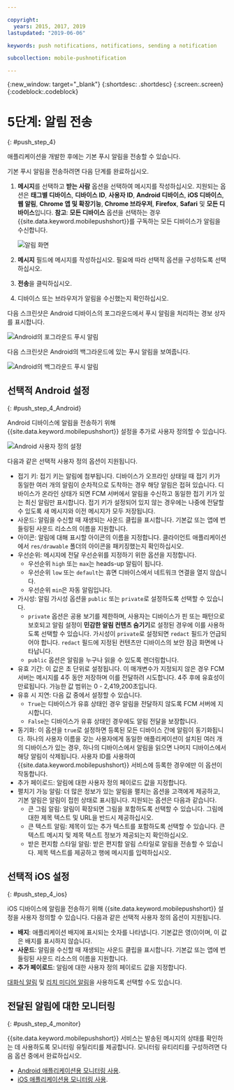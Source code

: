 ```yaml
---

copyright:
  years: 2015, 2017, 2019
lastupdated: "2019-06-06"

keywords: push notifications, notifications, sending a notification

subcollection: mobile-pushnotification

---
```


{:new_window: target="_blank"}
{:shortdesc: .shortdesc}
{:screen:.screen}
{:codeblock:.codeblock}

# 5단계: 알림 전송
{: #push_step_4}

애플리케이션을 개발한 후에는 기본 푸시 알림을 전송할 수 있습니다.

기본 푸시 알림을 전송하려면 다음 단계를 완료하십시오.

1. **메시지**를 선택하고 **받는 사람** 옵션을 선택하여 메시지를 작성하십시오. 지원되는 옵션은 **태그별 디바이스**, **디바이스 ID**, **사용자 ID**, **Android 디바이스**, **iOS 디바이스**, **웹 알림**, **Chrome 앱 및 확장기능**, **Chrome 브라우저**, **Firefox**, **Safari** 및 **모든 디바이스**입니다.
**참고**: **모든 디바이스** 옵션을 선택하는 경우 {{site.data.keyword.mobilepushshort}}를 구독하는 모든 디바이스가 알림을 수신합니다.
	
    ![알림 화면](images/tag_notification.jpg "받는 사람, 메시지 및 추가 페이로드 필드를 표시하는 알림 전송 화면")

2. **메시지** 필드에 메시지를 작성하십시오. 필요에 따라 선택적 옵션을 구성하도록 선택하십시오.
3. **전송**을 클릭하십시오.
3. 디바이스 또는 브라우저가 알림을 수신했는지 확인하십시오.

다음 스크린샷은 Android 디바이스의 포그라운드에서 푸시
알림을 처리하는 경보 상자를 표시합니다.

![Android의 포그라운드 푸시 알림](images/Android_Screenshot.jpg "테스트 알림이 있는 경보 상자")

다음 스크린샷은 Android의 백그라운드에 있는 푸시 알림을 보여줍니다.

![Android의 백그라운드 푸시 알림](images/background.jpg "Android 디바이스의 푸시 알림")

## 선택적 Android 설정 
{: #push_step_4_Android}

Android 디바이스에 알림을 전송하기 위해 {{site.data.keyword.mobilepushshort}} 설정을 추가로 사용자 정의할 수 있습니다. 

![Android 사용자 정의 설정](images/android_custom_settings.jpg "푸시 알림 사용자 정의 설정 페이지")

다음과 같은 선택적 사용자 정의 옵션이 지원됩니다.

- 접기 키: 접기 키는 알림에 첨부됩니다. 디바이스가 오프라인 상태일 때 접기 키가 동일한 여러 개의 알림이 순차적으로 도착하는 경우 해당 알림은 접혀 있습니다. 디바이스가 온라인 상태가 되면 FCM 서버에서 알림을 수신하고 동일한 접기 키가 있는 최신 알림만 표시합니다. 접기 키가 설정되어 있지 않는 경우에는 나중에 전달할 수 있도록 새 메시지와 이전 메시지가 모두 저장됩니다.
- 사운드: 알림을 수신할 때 재생되는 사운드 클립을 표시합니다. 기본값 또는 앱에 번들링된 사운드 리소스의 이름을 지원합니다.
- 아이콘: 알림에 대해 표시할 아이콘의 이름을 지정합니다. 클라이언트 애플리케이션에서 `res/drawable` 폴더의 아이콘을 패키징했는지 확인하십시오.
- 우선순위: 메시지에 전달 우선순위를 지정하기 위한 옵션을 지정합니다. 
	- 우선순위 `high` 또는 `max`는 heads-up 알림이 됩니다.
	- 우선순위 `low` 또는 `default`는 휴면 디바이스에서 네트워크 연결을 열지 않습니다. 
	- 우선순위 `min`은 자동 알림입니다.
- 가시성: 알림 가시성 옵션을 `public` 또는 `private`로 설정하도록 선택할 수 있습니다. 
	- `private` 옵션은 공용 보기를 제한하며, 사용자는 디바이스가 핀 또는 패턴으로 보호되고 알림 설정이 **민감한 알림 컨텐츠 숨기기**로 설정된 경우에 이를 사용하도록 선택할 수 있습니다. 가시성이 `private`로 설정되면 `redact` 필드가 언급되어야 합니다. `redact` 필드에 지정된 컨텐츠만 디바이스의 보안 잠금 화면에 나타납니다. 
	- `public` 옵션은 알림을 누구나 읽을 수 있도록 렌더링합니다.
- 유효 기간: 이 값은 초 단위로 설정됩니다. 이 매개변수가 지정되지 않은 경우 FCM 서버는 메시지를 4주 동안 저장하며 이를 전달하려 시도합니다. 4주 후에 유효성이 만료됩니다. 가능한 값 범위는 0 - 2,419,200초입니다.
- 유휴 시 지연: 다음 값 중에서 설정할 수 있습니다.
	- `True`는 디바이스가 유휴 상태인 경우 알림을 전달하지 않도록 FCM 서버에 지시합니다. 
	- `False`는 디바이스가 유휴 상태인 경우에도 알림 전달을 보장합니다.
- 동기화: 이 옵션을 `true`로 설정하면 등록된 모든 디바이스 간에 알림이 동기화됩니다. 하나의 사용자 이름을 갖는 사용자에게 동일한 애플리케이션이 설치된 여러 개의 디바이스가 있는 경우, 하나의 디바이스에서 알림을 읽으면 나머지 디바이스에서 해당 알림이 삭제됩니다. 사용자 ID를 사용하여 {{site.data.keyword.mobilepushshort}} 서비스에 등록한 경우에만 이 옵션이 작동합니다.
- 추가 페이로드: 알림에 대한 사용자 정의 페이로드 값을 지정합니다.
- 펼치기 가능 알림: 더 많은 정보가 있는 알림을 펼치는 옵션을 고객에게 제공하고, 기본 알림은 알림이 접힌 상태로 표시됩니다. 지원되는 옵션은 다음과 같습니다.
	- 큰 그림 알림: 알림이 확장되면 그림을 포함하도록 선택할 수 있습니다. 그림에 대한 제목 텍스트 및 URL을 반드시 제공하십시오.
	- 큰 텍스트 알림: 제목이 있는 추가 텍스트를 포함하도록 선택할 수 있습니다. 큰 텍스트 메시지 및 제목 텍스트 정보가 제공되는지 확인하십시오.
	- 받은 편지함 스타일 알림: 받은 편지함 알림 스타일로 알림을 전송할 수 있습니다. 제목 텍스트를 제공하고 행에 메시지를 입력하십시오.	 

## 선택적 iOS 설정 
{: #push_step_4_ios}

iOS 디바이스에 알림을 전송하기 위해 {{site.data.keyword.mobilepushshort}} 설정을 사용자 정의할 수 있습니다. 다음과 같은 선택적 사용자 정의 옵션이 지원됩니다.

- **배지**: 애플리케이션 배지에 표시되는 숫자를 나타냅니다. 기본값은 영(0)이며, 이 값은 배지를 표시하지 않습니다. 
- **사운드**: 알림을 수신할 때 재생되는 사운드 클립을 표시합니다. 기본값 또는 앱에 번들링된 사운드 리소스의 이름을 지원합니다.
- **추가 페이로드**: 알림에 대한 사용자 정의 페이로드 값을 지정합니다.

[대화식 알림](https://github.com/ibm-bluemix-mobile-services/bms-clientsdk-swift-push/tree/Doc#interactive-notifications) 및 [리치 미디어 알림](https://github.com/ibm-bluemix-mobile-services/bms-clientsdk-swift-push/tree/Doc#enabling-rich-media-notifications)을 사용하도록 선택할 수도 있습니다.

## 전달된 알림에 대한 모니터링 
{: #push_step_4_monitor}

{{site.data.keyword.mobilepushshort}} 서비스는 발송된 메시지의 상태를 확인하는 데 사용하도록 모니터링 유틸리티를 제공합니다. 모니터링 유티리티를 구성하려면 다음 옵션 중에서 완료하십시오.

- [Android 애플리케이션용 모니터링 사용](https://github.com/ibm-bluemix-mobile-services/bms-clientsdk-android-push/tree/Doc#monitoring).
- [iOS 애플리케이션용 모니터링 사용](https://github.com/ibm-bluemix-mobile-services/bms-clientsdk-swift-push/tree/Doc#enable-monitoring).
